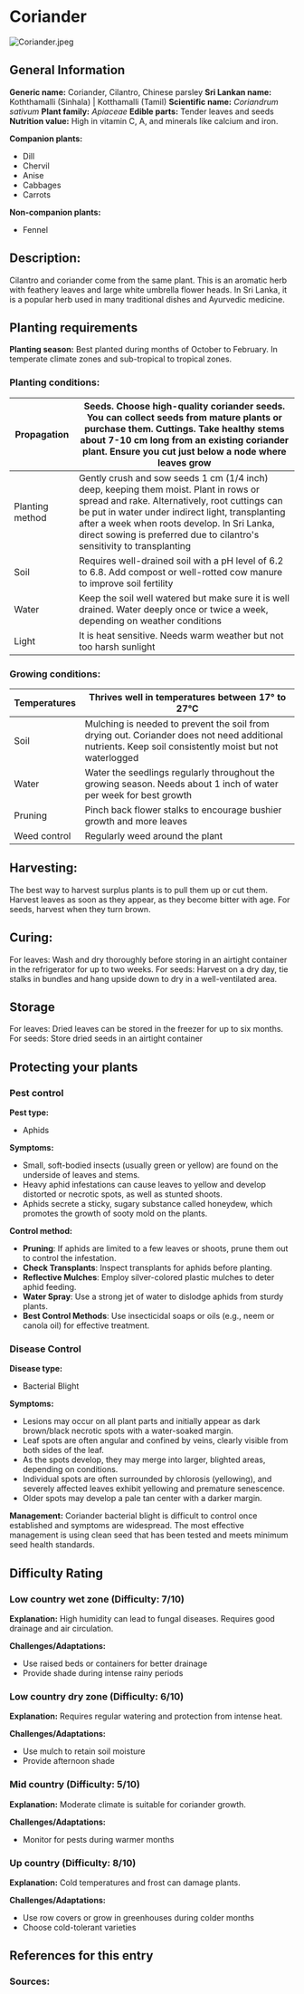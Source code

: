 # Coriander
![Coriander.jpeg](../../assets/images/Coriander.jpeg "By Thamizhpparithi Maari - Own work, CC BY-SA 3.0, https://commons.wikimedia.org/w/index.php?curid=17870796")

## General Information
**Generic name:** Coriander, Cilantro, Chinese parsley
**Sri Lankan name:** Koththamalli (Sinhala) | Kotthamalli (Tamil)
**Scientific name:** _Coriandrum sativum_
**Plant family:** _Apiaceae_
**Edible parts:** Tender leaves and seeds
**Nutrition value:** High in vitamin C, A, and minerals like calcium and iron.

**Companion plants:**
- Dill
- Chervil
- Anise
- Cabbages
- Carrots
  
**Non-companion plants:**
- Fennel

## Description:
Cilantro and coriander come from the same plant. This is an aromatic herb with feathery leaves and large white umbrella flower heads. In Sri Lanka, it is a popular herb used in many traditional dishes and Ayurvedic medicine.

## Planting requirements
**Planting season:** Best planted during months of October to February. In temperate climate zones and sub-tropical to tropical zones.

### Planting conditions:
| Propagation | Seeds. Choose high-quality coriander seeds. You can collect seeds from mature plants or purchase them. Cuttings. Take healthy stems about 7-10 cm long from an existing coriander plant. Ensure you cut just below a node where leaves grow |
|----|----|
| Planting method | Gently crush and sow seeds 1 cm (1/4 inch) deep, keeping them moist. Plant in rows or spread and rake. Alternatively, root cuttings can be put in water under indirect light, transplanting after a week when roots develop. In Sri Lanka, direct sowing is preferred due to cilantro's sensitivity to transplanting |
| Soil | Requires well-drained soil with a pH level of 6.2 to 6.8. Add compost or well-rotted cow manure to improve soil fertility |
| Water | Keep the soil well watered but make sure it is well drained. Water deeply once or twice a week, depending on weather conditions |
| Light | It is heat sensitive. Needs warm weather but not too harsh sunlight |

### Growing conditions:

| Temperatures | Thrives well in temperatures between 17° to 27°C |
|----|----|
| Soil | Mulching is needed to prevent the soil from drying out. Coriander does not need additional nutrients. Keep soil consistently moist but not waterlogged |
| Water | Water the seedlings regularly throughout the growing season. Needs about 1 inch of water per week for best growth |
| Pruning | Pinch back flower stalks to encourage bushier growth and more leaves |
| Weed control | Regularly weed around the plant |

## Harvesting:
The best way to harvest surplus plants is to pull them up or cut them. Harvest leaves as soon as they appear, as they become bitter with age. For seeds, harvest when they turn brown.

## Curing:
For leaves: Wash and dry thoroughly before storing in an airtight container in the refrigerator for up to two weeks.
For seeds: Harvest on a dry day, tie stalks in bundles and hang upside down to dry in a well-ventilated area. 

## Storage
For leaves: Dried leaves can be stored in the freezer for up to six months.
For seeds: Store dried seeds in an airtight container

## Protecting your plants
### Pest control
**Pest type:** 
- Aphids

**Symptoms:** 
- Small, soft-bodied insects (usually green or yellow) are found on the underside of leaves and stems.
- Heavy aphid infestations can cause leaves to yellow and develop distorted or necrotic spots, as well as stunted shoots.
- Aphids secrete a sticky, sugary substance called honeydew, which promotes the growth of sooty mold on the plants.

**Control method:** 
- **Pruning**: If aphids are limited to a few leaves or shoots, prune them out to control the infestation.
- **Check Transplants**: Inspect transplants for aphids before planting.
- **Reflective Mulches**: Employ silver-colored plastic mulches to deter aphid feeding.
- **Water Spray**: Use a strong jet of water to dislodge aphids from sturdy plants.
- **Best Control Methods**: Use insecticidal soaps or oils (e.g., neem or canola oil) for effective treatment.

### Disease Control
**Disease type:** 
- Bacterial Blight

**Symptoms:** 
- Lesions may occur on all plant parts and initially appear as dark brown/black necrotic spots with a water-soaked margin.
- Leaf spots are often angular and confined by veins, clearly visible from both sides of the leaf.
- As the spots develop, they may merge into larger, blighted areas, depending on conditions.
- Individual spots are often surrounded by chlorosis (yellowing), and severely affected leaves exhibit yellowing and premature senescence.
- Older spots may develop a pale tan center with a darker margin.

**Management:**
Coriander bacterial blight is difficult to control once established and symptoms are widespread. The most effective management is using clean seed that has been tested and meets minimum seed health standards.

## Difficulty Rating
### Low country wet zone (Difficulty: 7/10)
**Explanation:** High humidity can lead to fungal diseases. Requires good drainage and air circulation.

**Challenges/Adaptations:**
- Use raised beds or containers for better drainage
- Provide shade during intense rainy periods

### Low country dry zone (Difficulty: 6/10)
**Explanation:** Requires regular watering and protection from intense heat.

**Challenges/Adaptations:**
- Use mulch to retain soil moisture
- Provide afternoon shade

### Mid country (Difficulty: 5/10)
**Explanation:** Moderate climate is suitable for coriander growth.

**Challenges/Adaptations:**
- Monitor for pests during warmer months

### Up country (Difficulty: 8/10)
**Explanation:** Cold temperatures and frost can damage plants.

**Challenges/Adaptations:**
- Use row covers or grow in greenhouses during colder months
- Choose cold-tolerant varieties

## References for this entry
### Sources: